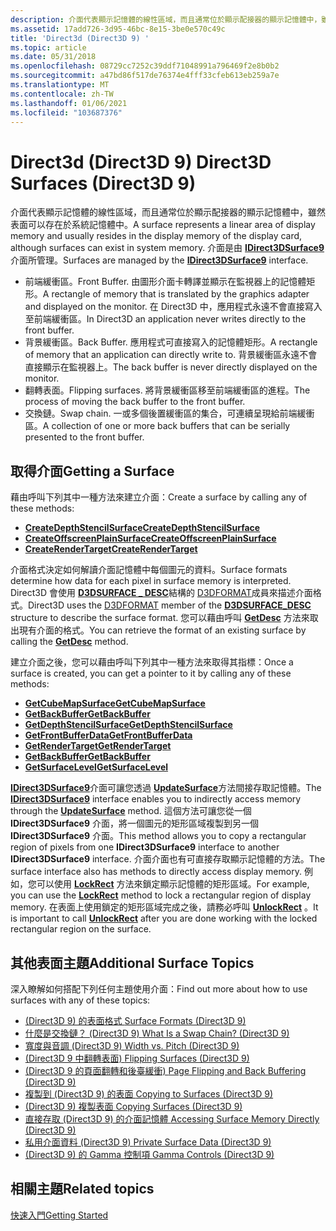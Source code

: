 ```yaml
---
description: 介面代表顯示記憶體的線性區域，而且通常位於顯示配接器的顯示記憶體中，雖然表面可以存在於系統記憶體中。 介面是由 IDirect3DSurface9 介面所管理。
ms.assetid: 17add726-3d95-46bc-8e15-3be0e570c49c
title: 'Direct3d (Direct3D 9) '
ms.topic: article
ms.date: 05/31/2018
ms.openlocfilehash: 08729cc7252c39ddf71048991a796469f2e8b0b2
ms.sourcegitcommit: a47bd86f517de76374e4fff33cfeb613eb259a7e
ms.translationtype: MT
ms.contentlocale: zh-TW
ms.lasthandoff: 01/06/2021
ms.locfileid: "103687376"
---
```

# <a name="direct3d-surfaces-direct3d-9"></a><span data-ttu-id="8cdcb-104">Direct3d (Direct3D 9) </span><span class="sxs-lookup"><span data-stu-id="8cdcb-104">Direct3D Surfaces (Direct3D 9)</span></span>

<span data-ttu-id="8cdcb-105">介面代表顯示記憶體的線性區域，而且通常位於顯示配接器的顯示記憶體中，雖然表面可以存在於系統記憶體中。</span><span class="sxs-lookup"><span data-stu-id="8cdcb-105">A surface represents a linear area of display memory and usually resides in the display memory of the display card, although surfaces can exist in system memory.</span></span> <span data-ttu-id="8cdcb-106">介面是由 [**IDirect3DSurface9**](/windows/win32/api/d3d9helper/nn-d3d9helper-idirect3dsurface9) 介面所管理。</span><span class="sxs-lookup"><span data-stu-id="8cdcb-106">Surfaces are managed by the [**IDirect3DSurface9**](/windows/win32/api/d3d9helper/nn-d3d9helper-idirect3dsurface9) interface.</span></span>

-   <span data-ttu-id="8cdcb-107">前端緩衝區。</span><span class="sxs-lookup"><span data-stu-id="8cdcb-107">Front Buffer.</span></span> <span data-ttu-id="8cdcb-108">由圖形介面卡轉譯並顯示在監視器上的記憶體矩形。</span><span class="sxs-lookup"><span data-stu-id="8cdcb-108">A rectangle of memory that is translated by the graphics adapter and displayed on the monitor.</span></span> <span data-ttu-id="8cdcb-109">在 Direct3D 中，應用程式永遠不會直接寫入至前端緩衝區。</span><span class="sxs-lookup"><span data-stu-id="8cdcb-109">In Direct3D an application never writes directly to the front buffer.</span></span>
-   <span data-ttu-id="8cdcb-110">背景緩衝區。</span><span class="sxs-lookup"><span data-stu-id="8cdcb-110">Back Buffer.</span></span> <span data-ttu-id="8cdcb-111">應用程式可直接寫入的記憶體矩形。</span><span class="sxs-lookup"><span data-stu-id="8cdcb-111">A rectangle of memory that an application can directly write to.</span></span> <span data-ttu-id="8cdcb-112">背景緩衝區永遠不會直接顯示在監視器上。</span><span class="sxs-lookup"><span data-stu-id="8cdcb-112">The back buffer is never directly displayed on the monitor.</span></span>
-   <span data-ttu-id="8cdcb-113">翻轉表面。</span><span class="sxs-lookup"><span data-stu-id="8cdcb-113">Flipping surfaces.</span></span> <span data-ttu-id="8cdcb-114">將背景緩衝區移至前端緩衝區的進程。</span><span class="sxs-lookup"><span data-stu-id="8cdcb-114">The process of moving the back buffer to the front buffer.</span></span>
-   <span data-ttu-id="8cdcb-115">交換鏈。</span><span class="sxs-lookup"><span data-stu-id="8cdcb-115">Swap chain.</span></span> <span data-ttu-id="8cdcb-116">一或多個後置緩衝區的集合，可連續呈現給前端緩衝區。</span><span class="sxs-lookup"><span data-stu-id="8cdcb-116">A collection of one or more back buffers that can be serially presented to the front buffer.</span></span>

## <a name="getting-a-surface"></a><span data-ttu-id="8cdcb-117">取得介面</span><span class="sxs-lookup"><span data-stu-id="8cdcb-117">Getting a Surface</span></span>

<span data-ttu-id="8cdcb-118">藉由呼叫下列其中一種方法來建立介面：</span><span class="sxs-lookup"><span data-stu-id="8cdcb-118">Create a surface by calling any of these methods:</span></span>

-   [<span data-ttu-id="8cdcb-119">**CreateDepthStencilSurface**</span><span class="sxs-lookup"><span data-stu-id="8cdcb-119">**CreateDepthStencilSurface**</span></span>](/windows/win32/api/d3d9helper/nf-d3d9helper-idirect3ddevice9-createdepthstencilsurface)
-   [<span data-ttu-id="8cdcb-120">**CreateOffscreenPlainSurface**</span><span class="sxs-lookup"><span data-stu-id="8cdcb-120">**CreateOffscreenPlainSurface**</span></span>](/windows/win32/api/d3d9helper/nf-d3d9helper-idirect3ddevice9-createoffscreenplainsurface)
-   [<span data-ttu-id="8cdcb-121">**CreateRenderTarget**</span><span class="sxs-lookup"><span data-stu-id="8cdcb-121">**CreateRenderTarget**</span></span>](/windows/win32/api/d3d9helper/nf-d3d9helper-idirect3ddevice9-createrendertarget)

<span data-ttu-id="8cdcb-122">介面格式決定如何解讀介面記憶體中每個圖元的資料。</span><span class="sxs-lookup"><span data-stu-id="8cdcb-122">Surface formats determine how data for each pixel in surface memory is interpreted.</span></span> <span data-ttu-id="8cdcb-123">Direct3D 會使用 [**D3DSURFACE \_ DESC**](d3dsurface-desc.md)結構的 [D3DFORMAT](d3dformat.md)成員來描述介面格式。</span><span class="sxs-lookup"><span data-stu-id="8cdcb-123">Direct3D uses the [D3DFORMAT](d3dformat.md) member of the [**D3DSURFACE\_DESC**](d3dsurface-desc.md) structure to describe the surface format.</span></span> <span data-ttu-id="8cdcb-124">您可以藉由呼叫 [**GetDesc**](/windows/win32/api/d3d9helper/nf-d3d9helper-idirect3dsurface9-getdesc) 方法來取出現有介面的格式。</span><span class="sxs-lookup"><span data-stu-id="8cdcb-124">You can retrieve the format of an existing surface by calling the [**GetDesc**](/windows/win32/api/d3d9helper/nf-d3d9helper-idirect3dsurface9-getdesc) method.</span></span>

<span data-ttu-id="8cdcb-125">建立介面之後，您可以藉由呼叫下列其中一種方法來取得其指標：</span><span class="sxs-lookup"><span data-stu-id="8cdcb-125">Once a surface is created, you can get a pointer to it by calling any of these methods:</span></span>

-   [<span data-ttu-id="8cdcb-126">**GetCubeMapSurface**</span><span class="sxs-lookup"><span data-stu-id="8cdcb-126">**GetCubeMapSurface**</span></span>](/windows/win32/api/d3d9helper/nf-d3d9helper-idirect3dcubetexture9-getcubemapsurface)
-   [<span data-ttu-id="8cdcb-127">**GetBackBuffer**</span><span class="sxs-lookup"><span data-stu-id="8cdcb-127">**GetBackBuffer**</span></span>](/windows/win32/api/d3d9helper/nf-d3d9helper-idirect3ddevice9-getbackbuffer)
-   [<span data-ttu-id="8cdcb-128">**GetDepthStencilSurface**</span><span class="sxs-lookup"><span data-stu-id="8cdcb-128">**GetDepthStencilSurface**</span></span>](/windows/win32/api/d3d9helper/nf-d3d9helper-idirect3ddevice9-getdepthstencilsurface)
-   [<span data-ttu-id="8cdcb-129">**GetFrontBufferData**</span><span class="sxs-lookup"><span data-stu-id="8cdcb-129">**GetFrontBufferData**</span></span>](/windows/win32/api/d3d9helper/nf-d3d9helper-idirect3ddevice9-getfrontbufferdata)
-   [<span data-ttu-id="8cdcb-130">**GetRenderTarget**</span><span class="sxs-lookup"><span data-stu-id="8cdcb-130">**GetRenderTarget**</span></span>](/windows/win32/api/d3d9helper/nf-d3d9helper-idirect3ddevice9-getrendertarget)
-   [<span data-ttu-id="8cdcb-131">**GetBackBuffer**</span><span class="sxs-lookup"><span data-stu-id="8cdcb-131">**GetBackBuffer**</span></span>](/windows/win32/api/d3d9helper/nf-d3d9helper-idirect3ddevice9-getbackbuffer)
-   [<span data-ttu-id="8cdcb-132">**GetSurfaceLevel**</span><span class="sxs-lookup"><span data-stu-id="8cdcb-132">**GetSurfaceLevel**</span></span>](/windows/win32/api/d3d9helper/nf-d3d9helper-idirect3dtexture9-getsurfacelevel)

<span data-ttu-id="8cdcb-133">[**IDirect3DSurface9**](/windows/win32/api/d3d9helper/nn-d3d9helper-idirect3dsurface9)介面可讓您透過 [**UpdateSurface**](/windows/desktop/api)方法間接存取記憶體。</span><span class="sxs-lookup"><span data-stu-id="8cdcb-133">The [**IDirect3DSurface9**](/windows/win32/api/d3d9helper/nn-d3d9helper-idirect3dsurface9) interface enables you to indirectly access memory through the [**UpdateSurface**](/windows/desktop/api) method.</span></span> <span data-ttu-id="8cdcb-134">這個方法可讓您從一個 **IDirect3DSurface9** 介面，將一個圖元的矩形區域複製到另一個 **IDirect3DSurface9** 介面。</span><span class="sxs-lookup"><span data-stu-id="8cdcb-134">This method allows you to copy a rectangular region of pixels from one **IDirect3DSurface9** interface to another **IDirect3DSurface9** interface.</span></span> <span data-ttu-id="8cdcb-135">介面介面也有可直接存取顯示記憶體的方法。</span><span class="sxs-lookup"><span data-stu-id="8cdcb-135">The surface interface also has methods to directly access display memory.</span></span> <span data-ttu-id="8cdcb-136">例如，您可以使用 [**LockRect**](/windows/desktop/api) 方法來鎖定顯示記憶體的矩形區域。</span><span class="sxs-lookup"><span data-stu-id="8cdcb-136">For example, you can use the [**LockRect**](/windows/desktop/api) method to lock a rectangular region of display memory.</span></span> <span data-ttu-id="8cdcb-137">在表面上使用鎖定的矩形區域完成之後，請務必呼叫 [**UnlockRect**](/windows/win32/api/d3d9helper/nf-d3d9helper-idirect3dsurface9-unlockrect) 。</span><span class="sxs-lookup"><span data-stu-id="8cdcb-137">It is important to call [**UnlockRect**](/windows/win32/api/d3d9helper/nf-d3d9helper-idirect3dsurface9-unlockrect) after you are done working with the locked rectangular region on the surface.</span></span>

## <a name="additional-surface-topics"></a><span data-ttu-id="8cdcb-138">其他表面主題</span><span class="sxs-lookup"><span data-stu-id="8cdcb-138">Additional Surface Topics</span></span>

<span data-ttu-id="8cdcb-139">深入瞭解如何搭配下列任何主題使用介面：</span><span class="sxs-lookup"><span data-stu-id="8cdcb-139">Find out more about how to use surfaces with any of these topics:</span></span>

-   [<span data-ttu-id="8cdcb-140"> (Direct3D 9) 的表面格式 </span><span class="sxs-lookup"><span data-stu-id="8cdcb-140">Surface Formats (Direct3D 9)</span></span>](surface-formats.md)
-   [<span data-ttu-id="8cdcb-141">什麼是交換鏈？ (Direct3D 9) </span><span class="sxs-lookup"><span data-stu-id="8cdcb-141">What Is a Swap Chain? (Direct3D 9)</span></span>](what-is-a-swap-chain-.md)
-   [<span data-ttu-id="8cdcb-142">寬度與音調 (Direct3D 9) </span><span class="sxs-lookup"><span data-stu-id="8cdcb-142">Width vs. Pitch (Direct3D 9)</span></span>](width-vs--pitch.md)
-   [<span data-ttu-id="8cdcb-143"> (Direct3D 9 中翻轉表面) </span><span class="sxs-lookup"><span data-stu-id="8cdcb-143">Flipping Surfaces (Direct3D 9)</span></span>](flipping-surfaces.md)
-   [<span data-ttu-id="8cdcb-144"> (Direct3D 9 的頁面翻轉和後臺緩衝) </span><span class="sxs-lookup"><span data-stu-id="8cdcb-144">Page Flipping and Back Buffering (Direct3D 9)</span></span>](page-flipping-and-back-buffering.md)
-   [<span data-ttu-id="8cdcb-145">複製到 (Direct3D 9) 的表面 </span><span class="sxs-lookup"><span data-stu-id="8cdcb-145">Copying to Surfaces (Direct3D 9)</span></span>](copying-to-surfaces.md)
-   [<span data-ttu-id="8cdcb-146"> (Direct3D 9) 複製表面 </span><span class="sxs-lookup"><span data-stu-id="8cdcb-146">Copying Surfaces (Direct3D 9)</span></span>](copying-surfaces.md)
-   [<span data-ttu-id="8cdcb-147">直接存取 (Direct3D 9) 的介面記憶體 </span><span class="sxs-lookup"><span data-stu-id="8cdcb-147">Accessing Surface Memory Directly (Direct3D 9)</span></span>](accessing-surface-memory-directly.md)
-   [<span data-ttu-id="8cdcb-148">私用介面資料 (Direct3D 9) </span><span class="sxs-lookup"><span data-stu-id="8cdcb-148">Private Surface Data (Direct3D 9)</span></span>](private-surface-data.md)
-   [<span data-ttu-id="8cdcb-149"> (Direct3D 9) 的 Gamma 控制項 </span><span class="sxs-lookup"><span data-stu-id="8cdcb-149">Gamma Controls (Direct3D 9)</span></span>](gamma-controls.md)

## <a name="related-topics"></a><span data-ttu-id="8cdcb-150">相關主題</span><span class="sxs-lookup"><span data-stu-id="8cdcb-150">Related topics</span></span>

<dl> <dt>

[<span data-ttu-id="8cdcb-151">快速入門</span><span class="sxs-lookup"><span data-stu-id="8cdcb-151">Getting Started</span></span>](getting-started.md)
</dt> </dl>

 

 

